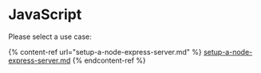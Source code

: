 # JavaScript

Please select a use case:

{% content-ref url="setup-a-node-express-server.md" %}
[setup-a-node-express-server.md](setup-a-node-express-server.md)
{% endcontent-ref %}
